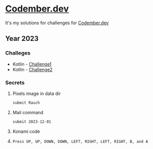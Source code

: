# [Codember.dev](https://codember.dev/) 

It's my solutions for challenges for [Codember.dev](https://codember.dev/) 

## Year 2023

### Challeges 

- Kotlin - [Challenge1](./kotlin/src/main/kotlin/rresino/codember/task2023/Challenge01.kt)
- Kotlin - [Challenge2](./kotlin/src/main/kotlin/rresino/codember/task2023/Challenge02.kt)


### Secrets

1. Pixels image in data dir
    
    ```bash
    submit Rauch 
    ```

2. Mail command
    
    ```bash
    submit 2023-12-01 
    ```

3. Konami code
4. 
    ```
    Press UP, UP, DOWN, DOWN, LEFT, RIGHT, LEFT, RIGHT, B, and A
    ```

